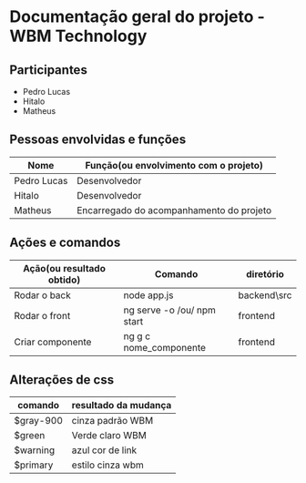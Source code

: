 # Documentação geral do projeto - WBM Technology

## Participantes

- Pedro Lucas 
- Hitalo
- Matheus


## Pessoas envolvidas e funções

| Nome               | Função(ou envolvimento com o projeto)    |
| ------------------ | ---------------------------------------- |
| Pedro Lucas        | Desenvolvedor                            |
| Hitalo             | Desenvolvedor                            |
| Matheus            | Encarregado do acompanhamento do projeto |

## Ações e comandos 

| Ação(ou resultado obtido) | Comando                                  | diretório                                |
| ------------------------- | ---------------------------------------- | ---------------------------------------- |
| Rodar o back              | node app.js                              | backend\src                              |
| Rodar o front             | ng serve -o /ou/ npm start               | frontend                                 |
| Criar componente          | ng g c nome_componente                   | frontend                                 |

## Alterações de css

| comando            | resultado da mudança                     |
| ------------------ | ---------------------------------------- |
| $gray-900          | cinza padrão WBM                         |
| $green             | Verde claro WBM                          |
| $warning           | azul cor de link                         | 
| $primary           | estilo cinza wbm                         | 


